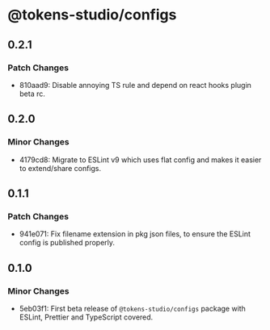 # @tokens-studio/configs

## 0.2.1

### Patch Changes

- 810aad9: Disable annoying TS rule and depend on react hooks plugin beta rc.

## 0.2.0

### Minor Changes

- 4179cd8: Migrate to ESLint v9 which uses flat config and makes it easier to extend/share configs.

## 0.1.1

### Patch Changes

- 941e071: Fix filename extension in pkg json files, to ensure the ESLint config is published properly.

## 0.1.0

### Minor Changes

- 5eb03f1: First beta release of `@tokens-studio/configs` package with ESLint, Prettier and TypeScript covered.
